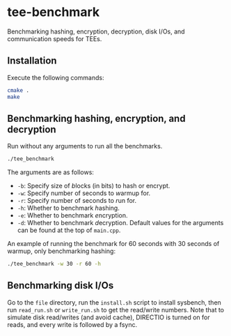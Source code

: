 # tee-benchmark
Benchmarking hashing, encryption, decryption, disk I/Os, and communication speeds for TEEs.

## Installation 
Execute the following commands:
```bash
cmake .
make
```

## Benchmarking hashing, encryption, and decryption
Run without any arguments to run all the benchmarks.
```bash
./tee_benchmark
```

The arguments are as follows:
- `-b`: Specify size of *b*locks (in bits) to hash or encrypt.
- `-w`: Specify number of seconds to *w*armup for.
- `-r`: Specify number of seconds to *r*un for.
- `-h`: Whether to benchmark *h*ashing.
- `-e`: Whether to benchmark *e*ncryption.
- `-d`: Whether to benchmark *d*ecryption.
Default values for the arguments can be found at the top of `main.cpp`.

An example of running the benchmark for 60 seconds with 30 seconds of warmup, only benchmarking hashing: 
```bash
./tee_benchmark -w 30 -r 60 -h
```

## Benchmarking disk I/Os
Go to the `file` directory, run the `install.sh` script to install sysbench, then run `read_run.sh` or `write_run.sh` to get the read/write numbers.
Note that to simulate disk read/writes (and avoid cache), DIRECTIO is turned on for reads, and every write is followed by a fsync.